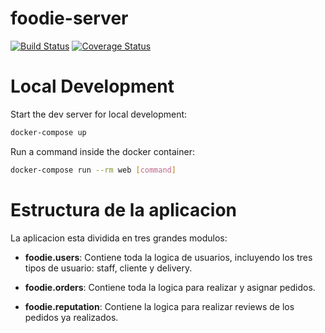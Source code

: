 # foodie-server

[![Build Status](https://travis-ci.org/tallerii/foodie-server.svg?branch=master)](https://travis-ci.org/tallerii/foodie-server)
[![Coverage Status](https://coveralls.io/repos/github/tallerii/foodie-server/badge.svg?branch=master)](https://coveralls.io/github/tallerii/foodie-server?branch=master)

# Local Development

Start the dev server for local development:
```bash
docker-compose up
```

Run a command inside the docker container:

```bash
docker-compose run --rm web [command]
```

# Estructura de la aplicacion

La aplicacion esta dividida en tres grandes modulos:

- **foodie.users**: Contiene toda la logica de usuarios, incluyendo los tres tipos de usuario: staff, cliente y delivery.

- **foodie.orders**: Contiene toda la logica para realizar y asignar pedidos.

- **foodie.reputation**: Contiene la logica para realizar reviews de los pedidos ya realizados.
